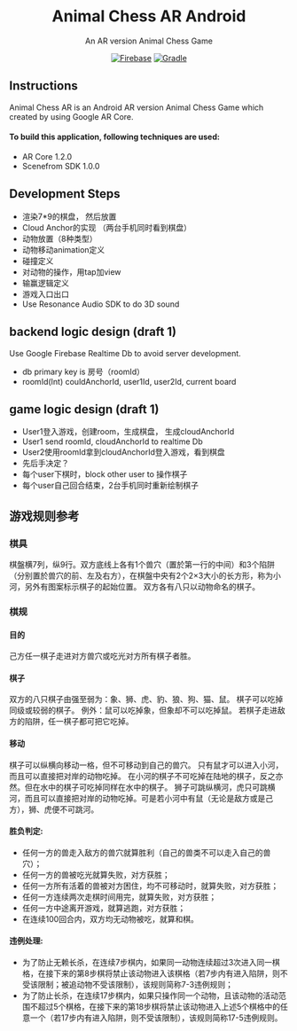 <div align = "center">
    <h1>Animal Chess AR Android</h1>
    <p>An AR version Animal Chess Game<p>
    <a href="https://firebase.google.com/" target="_blank"><img src="https://img.shields.io/badge/Firebase-Cloud-orange.svg?longCache=true&style=for-the-badge" alt="Firebase"></a>
    <a href="https://gradle.org/" target="_blank"><img src="https://img.shields.io/badge/Gradle-4.4-green.svg?longCache=true&style=for-the-badge" alt="Gradle"></a>
</div>

## Instructions
Animal Chess AR is an Android AR version Animal Chess Game which created by using Google AR Core.
#### To build this application, following techniques are used:  
- AR Core 1.2.0
- Scenefrom SDK 1.0.0

## Development Steps
- 渲染7*9的棋盘， 然后放置
- Cloud Anchor的实现 （两台手机同时看到棋盘）
- 动物放置（8种类型）
- 动物移动animation定义
- 碰撞定义
- 对动物的操作，用tap加view
- 输赢逻辑定义
- 游戏入口出口
- Use Resonance Audio SDK to do 3D sound

## backend logic design (draft 1)
Use Google Firebase Realtime Db to avoid server development.
- db primary key is 房号（roomId）
- roomId(Int) couldAnchorId, user1Id, user2Id, current board

## game logic design (draft 1)
- User1登入游戏，创建room，生成棋盘， 生成cloudAnchorId
- User1 send roomId, cloudAnchorId to realtime Db
- User2使用roomId拿到cloudAnchorId登入游戏，看到棋盘
- 先后手决定？
- 每个user下棋时，block other user to 操作棋子
- 每个user自己回合结束，2台手机同时重新绘制棋子

## 游戏规则参考
### 棋具
棋盤横7列，纵9行。双方底线上各有1个兽穴（置於第一行的中间）和3个陷阱（分别置於兽穴的前、左及右方），在棋盤中央有2个2×3大小的长方形，称为小河，另外有图案标示棋子的起始位置。
双方各有八只以动物命名的棋子。
### 棋规
#### 目的
己方任一棋子走进对方兽穴或吃光对方所有棋子者胜。
#### 棋子
双方的八只棋子由强至弱为：象、狮、虎、豹、狼、狗、猫、鼠。
棋子可以吃掉同级或较弱的棋子。
例外：鼠可以吃掉象，但象却不可以吃掉鼠。
若棋子走进敌方的陷阱，任一棋子都可把它吃掉。
#### 移动
棋子可以纵横向移动一格，但不可移动到自己的兽穴。
只有鼠才可以进入小河，而且可以直接把对岸的动物吃掉。
在小河的棋子不可吃掉在陆地的棋子，反之亦然。但在水中的棋子可吃掉同样在水中的棋子。
狮子可跳纵横河，虎只可跳横河，而且可以直接把对岸的动物吃掉。可是若小河中有鼠（无论是敌方或是己方），狮、虎便不可跳河。　　
#### 胜负判定:
- 任何一方的兽走入敌方的兽穴就算胜利（自己的兽类不可以走入自己的兽穴）；
- 任何一方的兽被吃光就算失败，对方获胜；
- 任何一方所有活着的兽被对方困住，均不可移动时，就算失败，对方获胜；
- 任何一方连续两次走棋时间用完，就算失败，对方获胜；
- 任何一方中途离开游戏，就算逃跑，对方获胜；
- 在连续100回合内，双方均无动物被吃，就算和棋。
#### 违例处理:
- 为了防止无赖长杀，在连续7步棋内，如果同一动物连续超过3次进入同一棋格，在接下来的第8步棋将禁止该动物进入该棋格（若7步内有进入陷阱，则不受该限制；被追动物不受该限制），该规则简称7-3违例规则；
- 为了防止长杀，在连续17步棋内，如果只操作同一个动物，且该动物的活动范围不超过5个棋格，在接下来的第18步棋将禁止该动物进入上述5个棋格中的任意一个（若17步内有进入陷阱，则不受该限制），该规则简称17-5违例规则。

